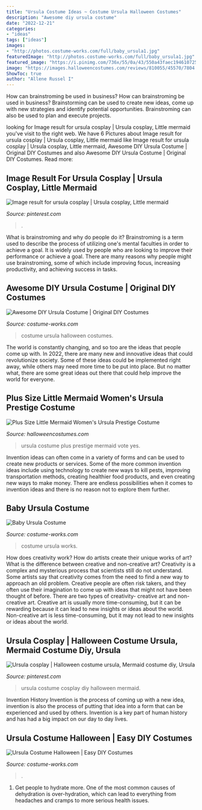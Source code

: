 ```yaml
---
title: "Ursula Costume Ideas ~ Costume Ursula Halloween Costumes"
description: "Awesome diy ursula costume"
date: "2022-12-21"
categories:
- "ideas"
tags: ["ideas"]
images:
- "http://photos.costume-works.com/full/baby_ursula1.jpg"
featuredImage: "http://photos.costume-works.com/full/baby_ursula1.jpg"
featured_image: "https://i.pinimg.com/736x/55/0a/43/550a43faec194610725704a48f3a825a.jpg"
image: "https://images.halloweencostumes.com/reviews/810055/45570/7804.jpg"
ShowToc: true
author: "Allene Russel I"
---
```



How can brainstroming be used in business?
How can brainstroming be used in business? Brainstorming can be used to create new ideas, come up with new strategies and identify potential opportunities. Brainstroming can also be used to plan and execute projects.

	

		
looking for Image result for ursula cosplay | Ursula cosplay, Little mermaid you've visit to the right web. We have 6 Pictures about Image result for ursula cosplay | Ursula cosplay, Little mermaid like Image result for ursula cosplay | Ursula cosplay, Little mermaid, Awesome DIY Ursula Costume | Original DIY Costumes and also Awesome DIY Ursula Costume | Original DIY Costumes. Read more:
		
    
## Image Result For Ursula Cosplay | Ursula Cosplay, Little Mermaid

<img loading=lazy src="https://i.pinimg.com/736x/38/bb/f2/38bbf2b298f51cd6fb8009a1eb9c584d.jpg" onerror="this.onerror=null;this.src='https://tse1.mm.bing.net/th?id=OIP.yC5RJYTnNFitakNavR4poQHaJQ&amp;pid=15.1';" alt="Image result for ursula cosplay | Ursula cosplay, Little mermaid">

_Source: pinterest.com_

>. 

	

What is brainstroming and why do people do it?
Brainstroming is a term used to describe the process of utilizing one's mental faculties in order to achieve a goal. It is widely used by people who are looking to improve their performance or achieve a goal. There are many reasons why people might use brainstroming, some of which include improving focus, increasing productivity, and achieving success in tasks.

    
## Awesome DIY Ursula Costume | Original DIY Costumes

<img loading=lazy src="https://photos.costume-works.com/full/ursula49.jpg" onerror="this.onerror=null;this.src='https://tse1.mm.bing.net/th?id=OIP.8swz6LCgOizWEE2HHYArCQHaJ3&amp;pid=15.1';" alt="Awesome DIY Ursula Costume | Original DIY Costumes">

_Source: costume-works.com_

>costume ursula halloween costumes. 

	

The world is constantly changing, and so too are the ideas that people come up with. In 2022, there are many new and innovative ideas that could revolutionize society. Some of these ideas could be implemented right away, while others may need more time to be put into place. But no matter what, there are some great ideas out there that could help improve the world for everyone.

    
## Plus Size Little Mermaid Women&#039;s Ursula Prestige Costume

<img loading=lazy src="https://images.halloweencostumes.com/reviews/810055/45570/7804.jpg" onerror="this.onerror=null;this.src='https://tse2.mm.bing.net/th?id=OIP.c-Hy9vj-mOOryOz7_ceL8QHaJ4&amp;pid=15.1';" alt="Plus Size Little Mermaid Women&#039;s Ursula Prestige Costume">

_Source: halloweencostumes.com_

>ursula costume plus prestige mermaid vote yes. 

	

Invention ideas can often come in a variety of forms and can be used to create new products or services. Some of the more common invention ideas include using technology to create new ways to kill pests, improving transportation methods, creating healthier food products, and even creating new ways to make money. There are endless possibilities when it comes to invention ideas and there is no reason not to explore them further.

    
## Baby Ursula Costume

<img loading=lazy src="http://photos.costume-works.com/full/baby_ursula1.jpg" onerror="this.onerror=null;this.src='https://tse2.mm.bing.net/th?id=OIP.A3jUopXB0xsnEdkVnSNQ9wHaJj&amp;pid=15.1';" alt="Baby Ursula Costume">

_Source: costume-works.com_

>costume ursula works. 

	

How does creativity work? How do artists create their unique works of art? What is the difference between creative and non-creative art?
Creativity is a complex and mysterious process that scientists still do not understand. Some artists say that creativity comes from the need to find a new way to approach an old problem. Creative people are often risk takers, and they often use their imagination to come up with ideas that might not have been thought of before. There are two types of creativity- creative art and non-creative art. Creative art is usually more time-consuming, but it can be rewarding because it can lead to new insights or ideas about the world. Non-creative art is less time-consuming, but it may not lead to new insights or ideas about the world.

    
## Ursula Cosplay | Halloween Costume Ursula, Mermaid Costume Diy, Ursula

<img loading=lazy src="https://i.pinimg.com/736x/55/0a/43/550a43faec194610725704a48f3a825a.jpg" onerror="this.onerror=null;this.src='https://tse1.mm.bing.net/th?id=OIP.zAwbX5cT2vCykjJ9aojHagHaHa&amp;pid=15.1';" alt="Ursula cosplay | Halloween costume ursula, Mermaid costume diy, Ursula">

_Source: pinterest.com_

>ursula costume cosplay diy halloween mermaid. 

	

Invention History
Invention is the process of coming up with a new idea, invention is also the process of putting that idea into a form that can be experienced and used by others. Invention is a key part of human history and has had a big impact on our day to day lives.

    
## Ursula Costume Halloween | Easy DIY Costumes

<img loading=lazy src="https://photos.costume-works.com/full/ursula70.jpg" onerror="this.onerror=null;this.src='https://tse1.mm.bing.net/th?id=OIP.Oo6g31MRjY70Wohe_3RA9QHaNI&amp;pid=15.1';" alt="Ursula Costume Halloween | Easy DIY Costumes">

_Source: costume-works.com_

>. 

	

1. Get people to hydrate more. One of the most common causes of dehydration is over-hydration, which can lead to everything from headaches and cramps to more serious health issues.

